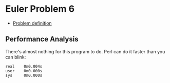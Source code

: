 Euler Problem 6
===============

* [Problem definition](http://projecteuler.net/problem=6)

Performance Analysis
--------------------

There's almost nothing for this program to do.  Perl can do it faster than you can blink:

	real    0m0.004s
	user    0m0.000s
	sys     0m0.000s
